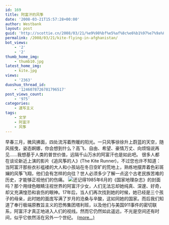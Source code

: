 ```yaml
---
id: 169
title: 阿富汗的风筝
date: '2008-03-21T15:57:28+00:00'
author: Westbank
layout: post
guid: 'http://scottie.cn/2008/03/21/%e9%98%bf%e5%af%8c%e6%b1%97%e7%9a%84%e9%a3%8e%e7%ad%9d/'
permalink: /2008/03/21/kite-flying-in-afghanistan/
bot_views:
    - '2'
    - '2'
thumb_home_img:
    - thumb10.jpg
latest_home_img:
    - kite.jpg
views:
    - '2363'
duoshuo_thread_id:
    - '1246078726781796517'
post_views_count:
    - '975'
categories:
    - 速写主义
tags:
    - 文学
    - 阿富汗
    - 风筝
---
```


早春三月，微风拂面，四处流泻着煦暖的阳光。一只风筝徐徐升上蔚蓝的天空，随风摇曳，姿态婀娜，你会想到什么？高飞、自由、希望、豪情万丈、向烦恼说再见......我想基于人类的普世价值，远隔千山万水的阿富汗也是如此吧。 很多人都在谈论新近上演的影片《追风筝的人》(The Kite Runner)，不过您也许不知道：当阿富汗那些衣衫褴褛的大人和小孩站在冬日空旷的荒地上，熟练地摆弄着色彩斑斓的风筝飞翔，他们会有怎样的向往？世人必须多少了解一点这个古老民族苦难的历史，才能够正视他们的伤痛。 ![](http://farm4.static.flickr.com/3051/2348662665_5180f1af73.jpg)还记得1985年6月的《国家地理杂志》的封面吗？那个用绿色眼睛注视世界的阿富汗少女，人们无法忘却她纯真、深邃、好奇，却又充满惶恐和哀伤的眼神。17年后，当人们再次找到她的时候，她已经是三个孩子的母亲，此时她的面庞写满了岁月的沧桑与辛酸，这如同她的国家。而后我们知道了奉行极端原教旨主义的恐怖集团塔利班，以及他们与美国911事件的密切联系，阿富汗才真正地进入人们的视线。然而它仍然如此遥远，不光是空间还有时间，似乎它依然活在另外一个世纪。 [<span aria-label="Continue reading 阿富汗的风筝">(more…)</span>](http://farbank.net/2008/03/21/kite-flying-in-afghanistan/#more-169)